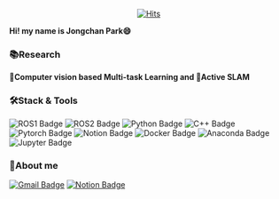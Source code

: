 <div align=center>
  
[![Hits](https://hits.seeyoufarm.com/api/count/incr/badge.svg?url=https%3A%2F%2Fgithub.com%2Fcoldbell8918&count_bg=%2379C83D&title_bg=%23555555&icon=&icon_color=%23E7E7E7&title=hits&edge_flat=false)](https://hits.seeyoufarm.com)

</div>

**Hi! my name is Jongchan Park😄**   
   
### 📚Research
**📸Computer vision based Multi-task Learning and 🚗Active SLAM**       
   
### 🛠️Stack & Tools
![ROS1 Badge](https://img.shields.io/badge/ROS1-22314E?style=flat-square&logo=ROS&logoColor=white)
![ROS2 Badge](https://img.shields.io/badge/ROS2-22314E?style=flat-square&logo=ROS&logoColor=white)
![Python Badge](https://img.shields.io/badge/Python-3776AB?style=flat-square&logo=Python&logoColor=white)
![C++ Badge](https://img.shields.io/badge/C++-00599C?style=flat-square&logo=C++&logoColor=white)
![Pytorch Badge](https://img.shields.io/badge/PyTorch-EE4C2C?style=flat-square&logo=PyTorch&logoColor=white)
![Notion Badge](https://img.shields.io/badge/Notion-000000?style=flat-square&logo=Notion&logoColor=white)
![Docker Badge](https://img.shields.io/badge/Docker-2496ED?style=flat-square&logo=Docker&logoColor=white)
![Anaconda Badge](https://img.shields.io/badge/Anaconda-44A833?style=flat-square&logo=Anaconda&logoColor=white)
![Jupyter Badge](https://img.shields.io/badge/Jupyter-F37626?style=flat-square&logo=Jupyter&logoColor=white)
   
### 🤵About me
[![Gmail Badge](https://img.shields.io/badge/Gmail-d14836?style=flat-square&logo=Gmail&logoColor=white&link=mailto:https://mail.google.com/mail/u/0/?tab=rm&ogbl#inbox)](https://mail.google.com/mail/u/0/?tab=rm&ogbl#inbox)
[![Notion Badge](https://img.shields.io/badge/Portfolio-000000?style=flat-square&logo=Notion&logoColor=white&link=mailto:https://www.notion.so/Jongchan-s-Portfolio-4d134bf02b104c84a85f128a1f864d04)](https://www.notion.so/Jongchan-s-Portfolio-4d134bf02b104c84a85f128a1f864d04)
<!--
**coldbell8918/coldbell8918** is a ✨ _special_ ✨ repository because its `README.md` (this file) appears on your GitHub profile.

Here are some ideas to get you started:

- 🔭 I’m currently working on ...
- 🌱 I’m currently learning ...
- 👯 I’m looking to collaborate on ...
- 🤔 I’m looking for help with ...
- 💬 Ask me about ...
- 📫 How to reach me: ...
- 😄 Pronouns: ...
- ⚡ Fun fact: ...
-->
